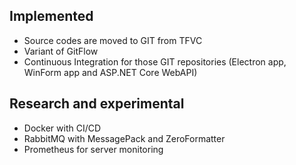 ## Implemented
- Source codes are moved to GIT from TFVC
- Variant of GitFlow
- Continuous Integration for those GIT repositories (Electron app, WinForm app and ASP.NET Core WebAPI)

## Research and experimental
- Docker with CI/CD
- RabbitMQ with MessagePack and ZeroFormatter
- Prometheus for server monitoring
